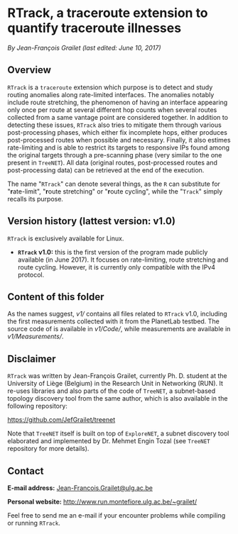 # RTrack, a traceroute extension to quantify traceroute illnesses

*By Jean-François Grailet (last edited: June 10, 2017)*

## Overview

`RTrack` is a `traceroute` extension which purpose is to detect and study routing anomalies along rate-limited interfaces. The anomalies notably include route stretching, the phenomenon of having an interface appearing only once per route at several different hop counts when several routes collected from a same vantage point are considered together. In addition to detecting these issues, `RTrack` also tries to mitigate them through various post-processing phases, which either fix incomplete hops, either produces post-processed routes when possible and necessary. Finally, it also estimes rate-limiting and is able to restrict its targets to responsive IPs found among the original targets through a pre-scanning phase (very similar to the one present in `TreeNET`). All data (original routes, post-processed routes and post-processing data) can be retrieved at the end of the execution.

The name "`RTrack`" can denote several things, as the `R` can substitute for "**r**ate-limit", "**r**oute stretching" or "**r**oute cycling", while the "`Track`" simply recalls its purpose.

## Version history (lattest version: v1.0)

`RTrack` is exclusively available for Linux.

* **`RTrack` v1.0:** this is the first version of the program made publicly available (in June 2017). It focuses on rate-limiting, route stretching and route cycling. However, it is currently only compatible with the IPv4 protocol.

## Content of this folder

As the names suggest, *v1/* contains all files related to `RTrack` v1.0, including the first measurements collected with it from the PlanetLab testbed. The source code of is available in *v1/Code/*, while measurements are available in *v1/Measurements/*.

## Disclaimer

`RTrack` was written by Jean-François Grailet, currently Ph. D. student at the University of Liège (Belgium) in the Research Unit in Networking (RUN). It re-uses libraries and also parts of the code of `TreeNET`, a subnet-based topology discovery tool from the same author, which is also available in the following repository:

https://github.com/JefGrailet/treenet

Note that `TreeNET` itself is built on top of `ExploreNET`, a subnet discovery tool elaborated and implemented by Dr. Mehmet Engin Tozal (see `TreeNET` repository for more details).

## Contact

**E-mail address:** Jean-Francois.Grailet@ulg.ac.be

**Personal website:** http://www.run.montefiore.ulg.ac.be/~grailet/

Feel free to send me an e-mail if your encounter problems while compiling or running `RTrack`.
